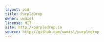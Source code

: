 ```yaml
---
layout: pid
title: PurpleDrop
owner: uwmisl
license: MIT
site: http://purpledrop.io
source: http://github.com/uwmisl/purpledrop
---
```


